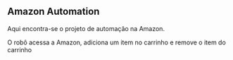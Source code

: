 ## Amazon Automation

Aqui encontra-se o projeto de automação na Amazon.

O robô acessa a Amazon, adiciona um item no carrinho e remove o item do carrinho
